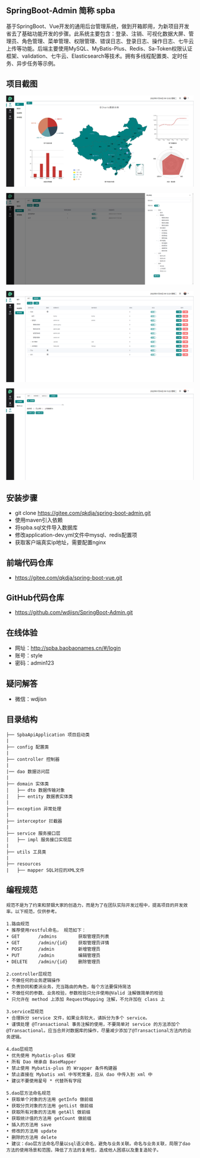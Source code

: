 ## SpringBoot-Admin 简称 spba
基于SpringBoot、Vue开发的通用后台管理系统，做到开箱即用，为新项目开发省去了基础功能开发的步骤。此系统主要包含：登录、注销、可视化数据大屏、管理员、角色管理、菜单管理、权限管理、错误日志、登录日志、操作日志、七牛云上传等功能。后端主要使用MySQL、MyBatis-Plus、Redis、Sa-Token权限认证框架、validation、七牛云、Elasticsearch等技术。拥有多线程配置类、定时任务、异步任务等示例。


## 项目截图
![数据大屏](./src/main/resources/static/image/home.png)

![角色管理](./src/main/resources/static/image/role.png)

![菜单管理](./src/main/resources/static/image/menu.png)

![七牛云上传视频](./src/main/resources/static/image/upload.png)


## 安装步骤
- git clone https://gitee.com/qkdja/spring-boot-admin.git
- 使用maven引入依赖
- 将spba.sql文件导入数据库
- 修改application-dev.yml文件中mysql、redis配置项
- 获取客户端真实ip地址，需要配置nginx


## 前端代码仓库
- https://gitee.com/qkdja/spring-boot-vue.git


## GitHub代码仓库
- https://github.com/wdjisn/SpringBoot-Admin.git


## 在线体验
- 网址：http://spba.baobaonames.cn/#/login
- 账号：style
- 密码：admin123


## 疑问解答
- 微信：wdjisn


## 目录结构
```
├── SpbaApiApplication 项目启动类
|
├── config 配置类
|
├── controller 控制器
|
|── dao 数据访问层
|
├── domain 实体类
│   ├── dto 数据传输对象
│   ├── entity 数据表实体类
|
├── exception 异常处理
|
├── interceptor 拦截器
|
├── service 服务接口层
│   ├── impl 服务接口实现层
|
├── utils 工具类
|
├── resources
|   ├── mapper SQL对应的XML文件
```


## 编程规范
```
规范不是为了约束和禁锢大家的创造力，而是为了在团队实际开发过程中，提高项目的开发效率。以下规范，仅供参考。

1.路由规范
• 推荐使用restful命名， 规范如下：
• GET       /admins        获取管理员列表
• GET       /admin/{id}    获取管理员详情
• POST      /admin         新增管理员
• PUT       /admin         编辑管理员
• DELETE    /admin/{id}    删除管理员

2.controller层规范
• 不做任何的业务逻辑操作
• 负责协同和委派业务，充当路由的角色，每个方法要保持简洁
• 不做任何的参数、业务校验，参数校验只允许使用@Valid 注解做简单的校验
• 只允许在 method 上添加 RequestMapping 注解，不允许加在 class 上

3.service层规范
• 合理拆分 service 文件，如果业务较大，请拆分为多个 service。
• 谨慎处理 @Transactional 事务注解的使用，不要简单对 service 的方法添加个 @Transactional。应当合并对数据库的操作，尽量减少添加了@Transactional方法内的业务逻辑。

4.dao层规范
• 优先使用 Mybatis-plus 框架
• 所有 Dao 继承自 BaseMapper
• 禁止使用 Mybatis-plus 的 Wrapper 条件构建器
• 禁止直接在 Mybatis xml 中写死常量，应从 dao 中传入到 xml 中
• 建议不要使用星号 * 代替所有字段

5.dao层方法命名规范
• 获取单个对象的方法用 getInfo 做前缀
• 获取分页对象的方法用 getList 做前缀
• 获取所有对象的方法用 getAll 做前缀
• 获取统计值的方法用 getCount 做前缀
• 插入的方法用 save
• 修改的方法用 update
• 删除的方法用 delete
• 建议：dao层方法命名尽量以sql语义命名，避免与业务关联。命名与业务关联，局限了dao方法的使用场景和范围，降低了方法的复用性，造成他人困惑以及重复造轮子。
```